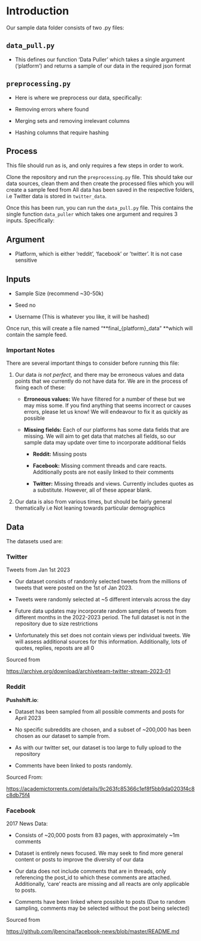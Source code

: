 # Introduction

Our sample data folder consists of two .py files:

## `data_pull.py`

- This defines our function ‘Data Puller’ which takes a single
argument (‘platform’) and returns a sample of our data in the
required json format

## `preprocessing.py`

- Here is where we preprocess our data, specifically:

- Removing errors where found

- Merging sets and removing irrelevant columns

- Hashing columns that require hashing

## Process

This file should run as is, and only requires a few steps in order
to work.

Clone the repository and run the `preprocessing.py` file. This
should take our data sources, clean them and then create the
processed files which you will create a sample feed from
All data has been saved in the respective folders, i.e Twitter
data is stored in `twitter_data`.

Once this has been run, you can run the  `data_pull.py` file.
This contains the single function `data_puller` which takes one
argument and requires 3 inputs. Specifically:

## Argument

- Platform, which is either ‘reddit’, ‘facebook’ or ’twitter’. It is
not case sensitive

## Inputs

- Sample Size (recommend ~30-50k)

- Seed no

- Username (This is whatever you like, it will be hashed)

Once run, this will create a file named “**final\_{platform}\_data”
**which will contain the sample feed.

### Important Notes

There are several important things to consider before running this
file:

1. Our data _is not perfect,_ and there may be erroneous values and
data points that we currently do not have data for. We are in the
process of fixing each of these:

    - **Erroneous values:** We have filtered for a number of these but
        we may miss some. If you find anything that seems incorrect or
        causes errors, please let us know! We will endeavour to fix it as
        quickly as possible

    - **Missing fields:** Each of our platforms has some data fields
        that are missing. We will aim to get data that matches all fields,
        so our sample data may update over time to incorporate additional
        fields

        - **Reddit:** Missing posts

        - **Facebook:** Missing comment threads and care reacts.
        Additionally posts are not easily linked to their comments

        - **Twitter:** Missing threads and views. Currently includes
        quotes as a substitute. However, all of these appear blank.

1. Our data is also from various times, but should be fairly general
thematically i.e Not leaning towards particular demographics

## Data

The datasets used are:

### Twitter

Tweets from Jan 1st 2023

- Our dataset consists of randomly selected tweets from the millions of
  tweets that were posted on the 1st of Jan 2023.

- Tweets were randomly selected at ~5 different intervals across the day

- Future data updates may incorporate random samples of tweets from
  different months in the 2022-2023 period. The full dataset is not in
  the repository due to size restrictions

- Unfortunately this set does not contain views per individual tweets.
  We will assess additional sources for this information. Additionally,
  lots of quotes, replies, reposts are all 0

Sourced from

  https://archive.org/download/archiveteam-twitter-stream-2023-01


### Reddit

  **Pushshift.io**:

- Dataset has been sampled from all possible comments and posts for
  April 2023

- No specific subreddits are chosen, and a subset of ~200,000 has been
  chosen as our dataset to sample from.

- As with our twitter set, our dataset is too large to fully upload to
  the repository

- Comments have been linked to posts randomly.

Sourced From:

  https://academictorrents.com/details/9c263fc85366c1ef8f5bb9da0203f4c8c8db75f4

### Facebook

  2017 News Data:

- Consists of ~20,000 posts from 83 pages, with approximately ~1m
  comments

- Dataset is entirely news focused. We may seek to find more general
  content or posts to improve the diversity of our data

- Our data does not include comments that are in threads, only
  referencing the post_id to which these comments are attached.
  Additionally, ‘care’ reacts are missing and all reacts are only
  applicable to posts.

- Comments have been linked where possible to posts (Due to random
  sampling, comments may be selected without the post being selected)

Sourced from

  https://github.com/jbencina/facebook-news/blob/master/README.md

